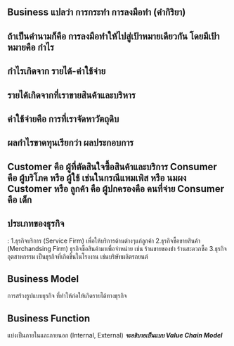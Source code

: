 Business แปลว่า การกระทำ การลงมือทำ (คำกิริยา)
----------------------------------
ถ้าเป็นคำนามก็คือ การลงมือทำให้ไปสู่เป้าหมายเดียวกัน โดยมีเป้าหมายคือ กำไร
----------------------------------
กำไรเกิดจาก รายได้-ค่าใช้จ่าย 
----------------------------------
รายได้เกิดจากที่เราขายสินค้าและบริหาร
----------------------------------
ค่าใช้จ่ายคือ การที่เราจัดหาวัตถุดิบ
----------------------------------
ผลกำไรขาดทุนเรียกว่า ผลประกอบการ
----------------------------------
Customer คือ ผู้ที่ตัดสินใจซื้อสินค้าและบริการ 
Consumer คือ ผู้บริโภค หรือ ผู้ใช้
เช่นในกรณีแพมเพิส หรือ นมผง Customer หรือ ลูกค้า คือ ผู้ปกครองคือ คนที่จ่าย
Consumer คือ เด็ก
----------------------------------
ประเภทของธุรกิจ 
----------------------------------
:
1.ธุรกิจบริการ (Service Firm) เพื่อให้บริการด้านต่างๆแก่ลูกค้า
2.ธุรกิจซื้อขายสินค้า (Merchandsing Firm) ธุรกิจซื้อสินค้ามาเพื่อจำหน่าย เช่น ร้านขายของชำ ร้านสะดวกซื้อ 
3.ธุรกิจอุตสาหกรรม เป็นธุรกิจที่เกิดขึ้นในโรงงาน เช่นบริษัทผลิตรถยนต์ 

Business Model
----------------------
การสร้างรูปแบบธุรกิจ ที่ทำให้ก่อให้เกิดรายได้ทางธุรกิจ

Business Function
----------------------
แบ่งเป็นภายในและภายนอก (Internal, External)
***จะอธิบายเป็นแบบ  Value Chain Model***



